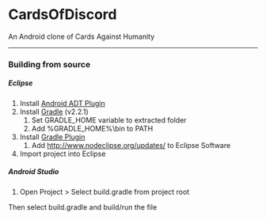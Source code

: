 # CardsOfDiscord
An Android clone of Cards Against Humanity

---

### Building from source
##### Eclipse 
1. Install [Android ADT Plugin]
2. Install [Gradle] (v2.2.1)
    1. Set GRADLE_HOME variable to extracted folder
    2. Add %GRADLE_HOME%\bin to PATH
3. Install [Gradle Plugin]
    1. Add <http://www.nodeclipse.org/updates/> to Eclipse Software
4. Import project into Eclipse

##### Android Studio
1. Open Project > Select build.gradle from project root

Then select build.gradle and build/run the file

[Android ADT Plugin]:https://developer.android.com/sdk/installing/installing-adt.html
[Gradle]:http://www.gradle.org/downloads
[Gradle Plugin]:http://www.nodeclipse.org/updates/
